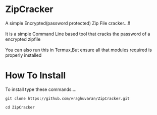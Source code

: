 # ZipCracker
A simple Encrypted(password protected) Zip File cracker...!! <br/>
<br/> It is a simple Command Line based tool that cracks the password of a encrypted zipfile<br/>
<br/>You can also run this in Termux,But ensure all that modules required is properly installed<br />
# How To Install
To install type these commands....
```
git clone https://github.com/vraghuvaran/ZipCracker.git
```
```
cd ZipCracker
```


